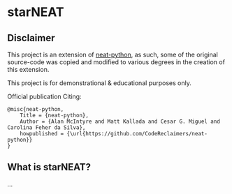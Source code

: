 # starNEAT

## Disclaimer 
This project is an extension of [neat-python](https://neat-python.readthedocs.io/en/latest/#), as such, some of the original source-code was copied and modified to various degrees in the creation of this extension.

This project is for demonstrational & educational purposes only.

Official publication Citing:

    @misc{neat-python,  
        Title = {neat-python},  
        Author = {Alan McIntyre and Matt Kallada and Cesar G. Miguel and Carolina Feher da Silva},  
        howpublished = {\url{https://github.com/CodeReclaimers/neat-python}}   
    }

## What is starNEAT?
...